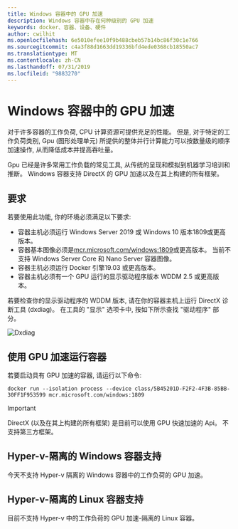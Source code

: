 ```yaml
---
title: Windows 容器中的 GPU 加速
description: Windows 容器中存在何种级别的 GPU 加速
keywords: docker、容器、设备、硬件
author: cwilhit
ms.openlocfilehash: 6e5010efee10f9b488cbeb57b14bc86f30c1e766
ms.sourcegitcommit: c4a3f88d1663dd19336bfd4ede0368cb18550ac7
ms.translationtype: MT
ms.contentlocale: zh-CN
ms.lasthandoff: 07/31/2019
ms.locfileid: "9883270"
---
```

# <a name="gpu-acceleration-in-windows-containers"></a>Windows 容器中的 GPU 加速

对于许多容器的工作负荷, CPU 计算资源可提供充足的性能。 但是, 对于特定的工作负荷类别, Gpu (图形处理单元) 所提供的整体并行计算能力可以按数量级的顺序加速操作, 从而降低成本并提高吞吐量。

Gpu 已经是许多常用工作负载的常见工具, 从传统的呈现和模拟到机器学习培训和推断。 Windows 容器支持 DirectX 的 GPU 加速以及在其上构建的所有框架。

## <a name="requirements"></a>要求

若要使用此功能, 你的环境必须满足以下要求:

- 容器主机必须运行 Windows Server 2019 或 Windows 10 版本1809或更高版本。
- 容器基本图像必须是[mcr.microsoft.com/windows:1809](https://hub.docker.com/_/microsoft-windowsfamily-windows)或更高版本。 当前不支持 Windows Server Core 和 Nano Server 容器图像。
- 容器主机必须运行 Docker 引擎19.03 或更高版本。
- 容器主机必须有一个 GPU 运行的显示驱动程序版本 WDDM 2.5 或更高版本。

若要检查你的显示驱动程序的 WDDM 版本, 请在你的容器主机上运行 DirectX 诊断工具 (dxdiag)。 在工具的 "显示" 选项卡中, 按如下所示查找 "驱动程序" 部分。

![Dxdiag](media/dxdiag.png)

## <a name="run-a-container-with-gpu-acceleration"></a>使用 GPU 加速运行容器

若要启动具有 GPU 加速的容器, 请运行以下命令:

```shell
docker run --isolation process --device class/5B45201D-F2F2-4F3B-85BB-30FF1F953599 mcr.microsoft.com/windows:1809
```

> [!IMPORTANT]
> DirectX (以及在其上构建的所有框架) 是目前可以使用 GPU 快速加速的 Api。 不支持第三方框架。

## <a name="hyper-v-isolated-windows-container-support"></a>Hyper-v-隔离的 Windows 容器支持

今天不支持 Hyper-v 隔离的 Windows 容器中的工作负荷的 GPU 加速。

## <a name="hyper-v-isolated-linux-container-support"></a>Hyper-v-隔离的 Linux 容器支持

目前不支持 Hyper-v 中的工作负荷的 GPU 加速-隔离的 Linux 容器。